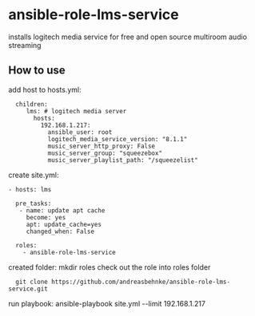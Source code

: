 # ansible-role-lms-service
installs logitech media service for free and open source multiroom audio streaming

## How to use

add host to hosts.yml:
```all:
  children:
     lms: # logitech media server
       hosts:
         192.168.1.217:
           ansible_user: root
           logitech_media_service_version: "8.1.1"
           music_server_http_proxy: False
           music_server_group: "squeezebox"
           music_server_playlist_path: "/squeezelist"
```
           
create site.yml:
```---
- hosts: lms

  pre_tasks:
   - name: update apt cache
     become: yes
     apt: update_cache=yes
     changed_when: False

  roles:
    - ansible-role-lms-service
```
created folder: mkdir roles
check out the role into roles folder
``` 
  git clone https://github.com/andreasbehnke/ansible-role-lms-service.git
```      

run playbook:
ansible-playbook site.yml --limit 192.168.1.217
